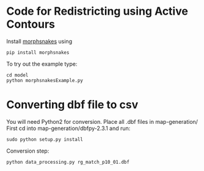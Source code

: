 # Code for Redistricting using Active Contours

Install [morphsnakes](https://github.com/pmneila/morphsnakes) using
```
pip install morphsnakes
```

To try out the example type:
```
cd model
python morphsnakesExample.py
```

# Converting dbf file to csv

You will need Python2 for conversion.
Place all .dbf files in map-generation/
First cd into map-generation/dbfpy-2.3.1 and run:
```
sudo python setup.py install
```

Conversion step:
```
python data_processing.py rg_match_p10_01.dbf 
```